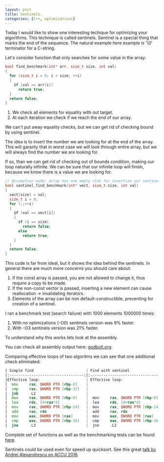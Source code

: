 ```yaml
---
layout: post
title: Sentinels.
categories: [C++, optimizations]
---
```


Today I would like to show one interesting techique for optimizing your algorithms. This technique is called sentinels.
Sentinel is a special thing that marks the end of the sequence. The natural example here example is \'\0\' terminator for a C-string.

Let's consider function that only searches for some value in the array:

```cpp
bool find_benchmark(int* arr, size_t size, int val)
{
  for (size_t i = 0; i < size; ++i)
  {
    if (val == arr[i])
      return true;
  }
  return false;
}
```

1. We check all elements for equality with out target.
2. At each iteration we check if we reach the end of our array.

We can't put away equality checks, but we can get rid of checking bound by using sentinel.

The idea is to insert the number we are looking for at the end of the array.
This will garanty that in worst case we will look through entire array, but we will always find the number we are looking for.

If so, than we can get rid of checking out of bounds condition, making our loop naturally infinite. We can be sure that our infinite loop will finish, because we know there is a value we are looking for.

```cpp
// Assumption made: array has one empty slot for insertion our sentinel.
bool sentinel_find_benchmark(int* vect, size_t size, int val)
{
  vect[size] = val;
  size_t i = 0;
  for (;;++i)
  {
    if (val == vect[i])
    {
      if (i == size)
        return false;
      else
        return true;
    }
  }
  return false;
}
```

This code is far from ideal, but it shows the idea behind the sentinels.
In general there are much more concerns you should care about:

1. If the const array is passed, you are not allowed to change it, thus require a copy to be made.
2. If the non-const vector is passed, inserting a new element can cause reallocation -> invalidating iterators.
3. Elements of the array can be non default-constructible, preventing for creation of a sentinel. 

I ran a benchmark test (search failure) with 1000 elements 1000000 times:

1. With no optimizations (-O0) sentinels version was 9% faster.
2. With -O3 sentinels version was 21% faster.

To understand why this works lets look at the assembly.

You can check all assembly output here: [godbolt.org](https://godbolt.org/g/N8oDmZ).

Comparing effective loops of two algoritms we can see that one additional check eliminated:

```asm
| Simple find                        | Find with sentinel              |
|:----------------------------------:|:-------------------------------:|
|Effective loop:                     | Effective loop:                 |
|  mov     rax, QWORD PTR [rbp-8]    |                                 |
|  cmp     rax, QWORD PTR [rbp-32]   |                                 |
|  jnb     .L2                       |                                 |
|  mov     rax, QWORD PTR [rbp-8]    |  mov     rax, QWORD PTR [rbp-8] | 
|  lea     rdx, [0+rax*4]            |  lea     rdx, [0+rax*4]         |
|  mov     rax, QWORD PTR [rbp-24]   |  mov     rax, QWORD PTR [rbp-24]|
|  add     rax, rdx                  |  add     rax, rdx               |
|  mov     eax, DWORD PTR [rax]      |  mov     eax, DWORD PTR [rax]   |
|  cmp     eax, DWORD PTR [rbp-36]   |  cmp     eax, DWORD PTR [rbp-36]|
|  jne     .L3                       |  jne     .L2                    |
```

Complete set of functions as well as the benchmarking tests can be found [here](https://github.com/dendibakh/prep/blob/master/sentinels.cpp).

Sentinels could be used even for speed up quicksort. See this great [talk by Andrei Alexandrescu on ACCU 2016](https://www.google.fi/url?sa=t&rct=j&q=&esrc=s&source=web&cd=1&cad=rja&uact=8&ved=0ahUKEwiRm_TI0bnQAhVW6WMKHUx1CLgQtwIIGzAA&url=https%3A%2F%2Fwww.youtube.com%2Fwatch%3Fv%3DAxnotgLql0k&usg=AFQjCNHczAs076PR3dA15XoDlAtDGxcTwg&sig2=bVVhiEjuICruRhyGkKwH3Q).

